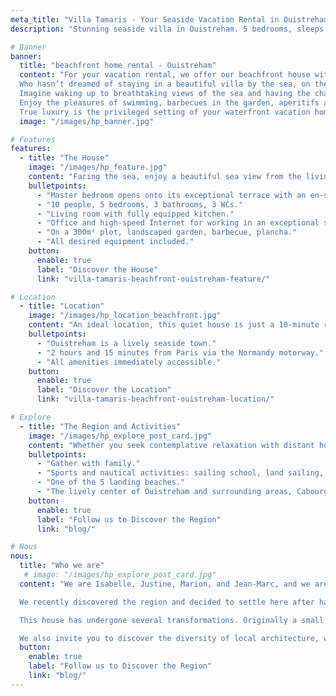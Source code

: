 ```yaml
---
meta_title: "Villa Tamaris - Your Seaside Vacation Rental in Ouistreham"
description: "Stunning seaside villa in Ouistreham. 5 bedrooms, sleeps 10. Just 2 hours from Paris. All the comfort and amenities of a real home."

# Banner
banner:
  title: "beachfront home rental - Ouistreham"
  content: "For your vacation rental, we offer our beachfront house with all the comfort and equipment of a true home. 
  Who hasn’t dreamed of staying in a beautiful villa by the sea, on the beach with the ocean as the only horizon?
  Imagine waking up to breathtaking views of the sea and having the chance to reach the beach right at the end of the garden.
  Enjoy the pleasures of swimming, barbecues in the garden, aperitifs at sunset, and discovering this region rich in activities.
  True luxury is the privileged setting of your waterfront vacation home. Whether for a weekend, a week..."
  image: "/images/hp_banner.jpg"

# Features
features:
  - title: "The House"
    image: "/images/hp_feature.jpg"
    content: "Facing the sea, enjoy a beautiful sea view from the living room and 3 bedrooms. The house was fully renovated in 2024 and offers high-level amenities."
    bulletpoints:
      - "Master bedroom opens onto its exceptional terrace with an en-suite bathroom."
      - "10 people, 5 bedrooms, 3 bathrooms, 3 WCs."
      - "Living room with fully equipped kitchen."
      - "Office and high-speed Internet for working in an exceptional setting."
      - "On a 300m² plot, landscaped garden, barbecue, plancha."
      - "All desired equipment included."
    button:
      enable: true
      label: "Discover the House"
      link: "villa-tamaris-beachfront-ouistreham-feature/"

# Location
  - title: "Location"
    image: "/images/hp_location_beachfront.jpg"
    content: "An ideal location, this quiet house is just a 10-minute retreat from the vibrant heart of Ouistreham. Simply cross the street to be at Riva Bella, the finest beach on the Côte de Nacre with its 3 km of fine sand, perfect for evening strolls or enjoying a cocktail at the beach bar 'La Paillotte' just 50 meters."
    bulletpoints:
      - "Ouistreham is a lively seaside town."
      - "2 hours and 15 minutes from Paris via the Normandy motorway."
      - "All amenities immediately accessible."
    button:
      enable: true
      label: "Discover the Location"
      link: "villa-tamaris-beachfront-ouistreham-location/"

# Explore
  - title: "The Region and Activities"
    image: "/images/hp_explore_post_card.jpg"
    content: "Whether you seek contemplative relaxation with distant horizons, nautical & sports activities, or dives into a rich past, there's something for everyone:"
    bulletpoints:
      - "Gather with family."
      - "Sports and nautical activities: sailing school, land sailing, kitesurfing... The coast offers favorable winds."
      - "One of the 5 landing beaches."
      - "The lively center of Ouistreham and surrounding areas, Cabourg, Caen..."
    button:
      enable: true
      label: "Follow us to Discover the Region"
      link: "blog/"

# Nous
nous:
  title: "Who we are"
   # image: "/images/hp_explore_post_card.jpg"
  content: "We are Isabelle, Justine, Marion, and Jean-Marc, and we are delighted to welcome you to our home. We welcome you with trust and, for your comfort during your vacation, we leave most of our equipment at your disposal: bikes, barbecue, books, music, and more.

  We recently discovered the region and decided to settle here after having rented many vacation homes ourselves, in Brittany, the South of France, and beyond. Every day, we appreciate this region more and more—embracing its elements, fresh air, and the joy of exploring the many nearby activities. We share some of our discoveries on our blog.

  This house has undergone several transformations. Originally a small fisherman's house, it was first renovated in 2000, then completely renovated and transformed again in 2024 when we acquired it. We have taken great care to preserve some architectural features of Norman coastal homes to honor the local tradition.

  We also invite you to discover the diversity of local architecture, where elegant villas from the birth of seaside tourism in the 1860s coexist with the quaint homes of sea workers."
  button:
    enable: true
    label: "Follow us to Discover the Region"
    link: "blog/"
---
```


